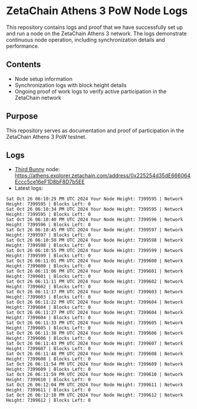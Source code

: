 # ZetaChain Athens 3 PoW Node Logs
This repository contains logs and proof that we have successfully set up and run a node on the ZetaChain Athens 3 network. The logs demonstrate continuous node operation, including synchronization details and performance.

## Contents
- Node setup information
- Synchronization logs with block height details
- Ongoing proof of work logs to verify active participation in the ZetaChain network

## Purpose
This repository serves as documentation and proof of participation in the ZetaChain Athens 3 PoW testnet.

## Logs

- [Third Bunny](https://thirdbunny.xyz/) node: https://athens.explorer.zetachain.com/address/0x225254d35dE666064Eccc5ce16eF1D8bF8D7b5EE
- Latest logs:
```
Sat Oct 26 06:10:29 PM UTC 2024 Your Node Height: 7399595 | Network Height: 7399595 | Blocks Left: 0
Sat Oct 26 06:10:34 PM UTC 2024 Your Node Height: 7399595 | Network Height: 7399595 | Blocks Left: 0
Sat Oct 26 06:10:40 PM UTC 2024 Your Node Height: 7399596 | Network Height: 7399596 | Blocks Left: 0
Sat Oct 26 06:10:45 PM UTC 2024 Your Node Height: 7399597 | Network Height: 7399597 | Blocks Left: 0
Sat Oct 26 06:10:50 PM UTC 2024 Your Node Height: 7399598 | Network Height: 7399598 | Blocks Left: 0
Sat Oct 26 06:10:55 PM UTC 2024 Your Node Height: 7399599 | Network Height: 7399599 | Blocks Left: 0
Sat Oct 26 06:11:01 PM UTC 2024 Your Node Height: 7399600 | Network Height: 7399600 | Blocks Left: 0
Sat Oct 26 06:11:06 PM UTC 2024 Your Node Height: 7399601 | Network Height: 7399601 | Blocks Left: 0
Sat Oct 26 06:11:11 PM UTC 2024 Your Node Height: 7399602 | Network Height: 7399602 | Blocks Left: 0
Sat Oct 26 06:11:17 PM UTC 2024 Your Node Height: 7399603 | Network Height: 7399603 | Blocks Left: 0
Sat Oct 26 06:11:22 PM UTC 2024 Your Node Height: 7399604 | Network Height: 7399604 | Blocks Left: 0
Sat Oct 26 06:11:27 PM UTC 2024 Your Node Height: 7399604 | Network Height: 7399604 | Blocks Left: 0
Sat Oct 26 06:11:33 PM UTC 2024 Your Node Height: 7399605 | Network Height: 7399605 | Blocks Left: 0
Sat Oct 26 06:11:38 PM UTC 2024 Your Node Height: 7399606 | Network Height: 7399606 | Blocks Left: 0
Sat Oct 26 06:11:43 PM UTC 2024 Your Node Height: 7399607 | Network Height: 7399607 | Blocks Left: 0
Sat Oct 26 06:11:48 PM UTC 2024 Your Node Height: 7399608 | Network Height: 7399608 | Blocks Left: 0
Sat Oct 26 06:11:54 PM UTC 2024 Your Node Height: 7399609 | Network Height: 7399609 | Blocks Left: 0
Sat Oct 26 06:11:59 PM UTC 2024 Your Node Height: 7399610 | Network Height: 7399610 | Blocks Left: 0
Sat Oct 26 06:12:04 PM UTC 2024 Your Node Height: 7399611 | Network Height: 7399611 | Blocks Left: 0
Sat Oct 26 06:12:10 PM UTC 2024 Your Node Height: 7399612 | Network Height: 7399612 | Blocks Left: 0
```
